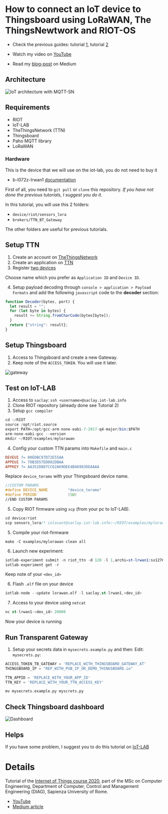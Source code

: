 # How to connect an IoT device to Thingsboard using LoRaWAN, The ThingsNewtwork and RIOT-OS
- Check the previous guides: tutorial [1](README.md), tutorial [2](RIOT.md)

- Watch my video on [YouTube](https://youtu.be/mMJN9AqVCzI)
- Read my [blog-post](https://medium.com/@colasante.francesco/3-how-to-connect-an-iot-device-to-thingsboard-using-lorawan-the-thingsnetwork-and-riot-os-46ce20dc7d5b?sk=a74c2984c610f701e5035f5acff2643b) on Medium


## Architecture
![IoT architecture with MQTT-SN](https://cdn-images-1.medium.com/max/1200/1*c4_iS8ATS3ksWUJBl99i7g.png)

## Requirements 
- RIOT
- IoT-LAB
- TheThingsNetwork (TTN)
- Thingsboard
- Paho MQTT library
- LoRaWAN

### Hardware
This is the device that we will use on the iot-lab, you do not need to buy it
- b-l072z-lrwan1 [documentation](https://www.st.com/en/evaluation-tools/b-l072z-lrwan1.html)


First of all, you need to `git pull` or `clone` this repository.
*If you have not done the previous tutorials, I suggest you do it.*

In this tutorial, you will use this 2 folders:
- `device/riot/sensors_lora`
- `brokers/TTN_BT_Gateway`

The other folders are useful for previous tutorials.
## Setup TTN

1. Create an account on [TheThingsNetwork](https://account.thethingsnetwork.org/register)
2. Create an application on [TTN](https://www.thethingsnetwork.org/docs/applications/add.html)
3. Register [two devices](https://www.thethingsnetwork.org/docs/devices/registration.html)

Choose name which you prefer as `Application ID` and `Device ID`.

4. Setup payload decoding through `console > application > Payload Formats` and add the following 
`javascript` code  to the **decoder** section:
```javascript
function Decoder(bytes, port) {
  let result = "";
  for (let byte in bytes) {
    result += String.fromCharCode(bytes[byte]);
  }
  return {"string": result};
}
```

## Setup Thingsboard
1. Access to Thingsboard and create a new Gateway. 
2. Keep note of the `ACCESS_TOKEN`. You will use it later.

![gateway](https://miro.medium.com/max/756/1*tvjyHLgLsF_Hb6-o4nbuCQ.png)

## Test on IoT-LAB

1. Access to `saclay`: `ssh <username>@saclay.iot-lab.info`
2. Clone RIOT repository (already done see Tutorial 2)
3. Setup `gcc compiler`
```s
cd ~/RIOT
source /opt/riot.source
export PATH=/opt/gcc-arm-none-eabi-7-2017-q4-major/bin:$PATH
arm-none-eabi-gcc --version 
mkdir ~/RIOT/examples/mylorawan
```
4. Config your custom TTN params into `Makefile` and `main.c`
```Makefile
DEVEUI ?= 00EDBC97D72E55AA
APPEUI ?= 70B3D57ED002DBAA
APPKEY ?= AA352D887CC62A69DEE4B46983DEAAAA
```
Replace `device_teramo` with your Thingsboard device name.
```c
//CUSTOM PARAMS
#define DEVICE_NAME         "device_teramo"
#define PERIOD              (5U)
//END CUSTOM PARAMS
```

5. Copy RIOT firmware using `scp` (from your pc to IoT-LAB).
```s
cd device/riot
scp sensors_lora/* colasant@saclay.iot-lab.info:~/RIOT/examples/mylorawan
```
5. Compile your riot-firmware
```
make -C examples/mylorawan clean all
```
6. Launch new experiment:
```s
iotlab-experiment submit -n riot_ttn -d 120 -l 1,archi=st-lrwan1:sx1276+site=saclay
iotlab-experiment get -r
```
Keep note of your `<dev_id>`

6. Flash `.elf` file on your device
```s
iotlab-node --update lorawan.elf -l saclay,st-lrwan1,<dev_id>
```
7. Access to your device using `netcat`
```s
nc st-lrwan1-<dev_id> 20000
```

Now your device is running

## Run Transparent Gateway
1. Setup your secrets data in `mysecrets.example.py` and then:
Edit:
`mysecrets.py`:
```python
ACCESS_TOKEN_TB_GATEWAY = 'REPLACE_WITH_THINGSBOARD_GATEWAY_AT'
THINGSBOARD_IP = "REP_WITH_PUB_IP_OR_DEMO_THINGSBOARD.io"

TTN_APPID = 'REPLACE_WITH_YOUR_APP_ID'
TTN_KEY = 'REPLACE_WITH_YOUR_TTN_ACCESS_KEY' 
```
```s
mv mysecrets.example.py myscrets.py
```

## Check Thingsboard dashboard

![Dashboard](https://miro.medium.com/max/2000/1*ExLTY1bL1dLXUDPk9GLO8A.png)
## Helps
If you have some problem, I suggest you to do this tutorial on [IoT-LAB](https://www.iot-lab.info/tutorials/riot-ttn/)


# Details

Tutorial of the [Internet of Things course 2020](http://ichatz.me/Site/InternetOfThings2020), part of the MSc on Computer Engineering, Department of Computer, Control and Management Engineering (DIAG), Sapienza University of Rome.


- [YouTube](https://youtu.be/mMJN9AqVCzI)
- [Medium article](https://medium.com/@colasante.francesco/3-how-to-connect-an-iot-device-to-thingsboard-using-lorawan-the-thingsnetwork-and-riot-os-46ce20dc7d5b?sk=a74c2984c610f701e5035f5acff2643b)






